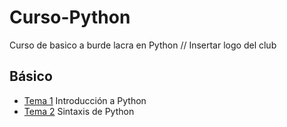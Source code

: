 # Curso-Python
Curso de basico a burde lacra en Python
// Insertar logo del club
## Básico
- [Tema 1](./Tema1/) Introducción a Python
- [Tema 2](./Tema2/) Sintaxis de Python

